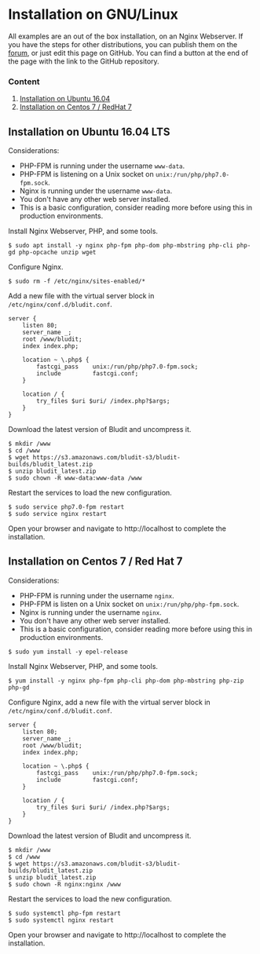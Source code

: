 # Installation on GNU/Linux
<!-- position: 5 -->

All examples are an out of the box installation, on an Nginx Webserver. If you have the steps for other distributions, you can publish them on the [forum](https://forum.bludit.org), or just edit this page on GitHub. You can find a button at the end of the page with the link to the GitHub repository.

### Content
1. [Installation on Ubuntu 16.04](#ubuntu)
2. [Installation on Centos 7 / RedHat 7](#centos)

## <a id="ubuntu"></a> Installation on Ubuntu 16.04 LTS

Considerations:
- PHP-FPM is running under the username `www-data`.
- PHP-FPM is listening on a Unix socket on `unix:/run/php/php7.0-fpm.sock`.
- Nginx is running under the username `www-data`.
- You don't have any other web server installed.
- This is a basic configuration, consider reading more before using this in production environments.

Install Nginx Webserver, PHP, and some tools.
```
$ sudo apt install -y nginx php-fpm php-dom php-mbstring php-cli php-gd php-opcache unzip wget
```

Configure Nginx.
```
$ sudo rm -f /etc/nginx/sites-enabled/*
```

Add a new file with the virtual server block in `/etc/nginx/conf.d/bludit.conf`.
```
server {
	listen 80;
	server_name _;
	root /www/bludit;
	index index.php;

	location ~ \.php$ {
		fastcgi_pass    unix:/run/php/php7.0-fpm.sock;
		include         fastcgi.conf;
	}

	location / {
		try_files $uri $uri/ /index.php?$args;
	}
}
```

Download the latest version of Bludit and uncompress it.
```
$ mkdir /www
$ cd /www
$ wget https://s3.amazonaws.com/bludit-s3/bludit-builds/bludit_latest.zip
$ unzip bludit_latest.zip
$ sudo chown -R www-data:www-data /www
```

Restart the services to load the new configuration.
```
$ sudo service php7.0-fpm restart
$ sudo service nginx restart
```

Open your browser and navigate to http://localhost to complete the installation.



## <a id="centos"></a> Installation on Centos 7 / Red Hat 7

Considerations:
- PHP-FPM is running under the username `nginx`.
- PHP-FPM is listen on a Unix socket on `unix:/run/php/php-fpm.sock`.
- Nginx is running under the username `nginx`.
- You don't have any other web server installed.
- This is a basic configuration, consider reading more before using this in production environments.

```
$ sudo yum install -y epel-release
```

Install Nginx Webserver, PHP, and some tools.
```
$ yum install -y nginx php-fpm php-cli php-dom php-mbstring php-zip php-gd
```

Configure Nginx, add a new file with the virtual server block in `/etc/nginx/conf.d/bludit.conf`.
```
server {
	listen 80;
	server_name _;
	root /www/bludit;
	index index.php;

	location ~ \.php$ {
		fastcgi_pass    unix:/run/php/php7.0-fpm.sock;
		include         fastcgi.conf;
	}

	location / {
		try_files $uri $uri/ /index.php?$args;
	}
}
```

Download the latest version of Bludit and uncompress it.
```
$ mkdir /www
$ cd /www
$ wget https://s3.amazonaws.com/bludit-s3/bludit-builds/bludit_latest.zip
$ unzip bludit_latest.zip
$ sudo chown -R nginx:nginx /www
```

Restart the services to load the new configuration.
```
$ sudo systemctl php-fpm restart
$ sudo systemctl nginx restart
```

Open your browser and navigate to http://localhost to complete the installation.